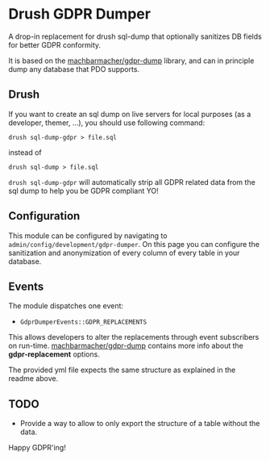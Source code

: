 # Drush GDPR Dumper

A drop-in replacement for drush sql-dump that optionally sanitizes DB fields for better GDPR conformity.

It is based on the [machbarmacher/gdpr-dump](https://github.com/machbarmacher/gdpr-dump) library, 
and can in principle dump any database that PDO supports. 

## Drush

If you want to create an sql dump on live servers for local purposes (as a developer, themer, ...), 
you should use following command:

```
drush sql-dump-gdpr > file.sql
```

instead of 

```
drush sql-dump > file.sql
```

`drush sql-dump-gdpr` will automatically strip all GDPR related data from the sql dump to help you 
be GDPR compliant YO!

## Configuration

This module can be configured by navigating to `admin/config/development/gdpr-dumper`.
On this page you can configure the sanitization and anonymization 
of every column of every table in your database.

## Events

The module dispatches one event:
* `GdprDumperEvents::GDPR_REPLACEMENTS`
 
This allows developers to alter the replacements through event subscribers on run-time.
[machbarmacher/gdpr-dump](https://github.com/machbarmacher/gdpr-dump) contains more info about 
the **gdpr-replacement** options. 

The provided yml file expects the same structure as explained in the readme above.

## TODO

* Provide a way to allow to only export the structure of a table without the data.

Happy GDPR'ing!
